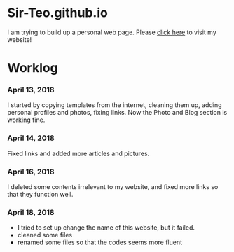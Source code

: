 [website]:https://sir-teo.github.io
# Sir-Teo.github.io
I am trying to build up a personal web page. 
Please [click here][website] to visit my website!

# Worklog
### April 13, 2018
I started by copying templates from the internet, cleaning them up, adding personal profiles and photos, fixing links. Now the 
Photo and Blog section is working fine. 

### April 14, 2018
Fixed links and added more articles and pictures. 

### April 16, 2018
I deleted some contents irrelevant to my website, and fixed more links so that they function well.

### April 18, 2018
- I tried to set up change the name of this website, but it failed. 
- cleaned some files
- renamed some files so that the codes seems more fluent